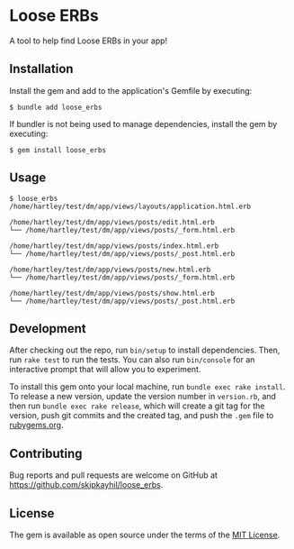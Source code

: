 # Loose ERBs

A tool to help find Loose ERBs in your app!

## Installation

Install the gem and add to the application's Gemfile by executing:

    $ bundle add loose_erbs

If bundler is not being used to manage dependencies, install the gem by executing:

    $ gem install loose_erbs

## Usage

```shell
$ loose_erbs
/home/hartley/test/dm/app/views/layouts/application.html.erb

/home/hartley/test/dm/app/views/posts/edit.html.erb
└── /home/hartley/test/dm/app/views/posts/_form.html.erb

/home/hartley/test/dm/app/views/posts/index.html.erb
└── /home/hartley/test/dm/app/views/posts/_post.html.erb

/home/hartley/test/dm/app/views/posts/new.html.erb
└── /home/hartley/test/dm/app/views/posts/_form.html.erb

/home/hartley/test/dm/app/views/posts/show.html.erb
└── /home/hartley/test/dm/app/views/posts/_post.html.erb
```

## Development

After checking out the repo, run `bin/setup` to install dependencies. Then, run
`rake test` to run the tests. You can also run `bin/console` for an interactive
prompt that will allow you to experiment.

To install this gem onto your local machine, run `bundle exec rake install`. To
release a new version, update the version number in `version.rb`, and then run
`bundle exec rake release`, which will create a git tag for the version, push
git commits and the created tag, and push the `.gem` file to
[rubygems.org](https://rubygems.org).

## Contributing

Bug reports and pull requests are welcome on GitHub at
https://github.com/skipkayhil/loose_erbs.

## License

The gem is available as open source under the terms of the [MIT License][].

[MIT License]: https://opensource.org/licenses/MIT
